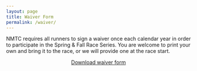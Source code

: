 ```yaml
---
layout: page
title: Waiver Form
permalink: /waiver/
---
```


NMTC requires all runners to sign a waiver once each calendar year in order to participate in the Spring & Fall Race Series. You are welcome to print your own and bring it to the race, or we will provide one at the race start.

<div class="container" style="display:flex;padding-bottom:1em;">
  <a href="/assets/downloads/2024-NMTC-Waiver.pdf" style="margin: 0 auto;" target="blank">
    <div class="button">Download waiver form</div>
  </a>
</div>
